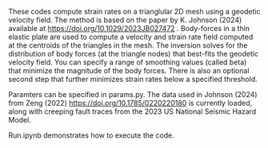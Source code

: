 These codes compute strain rates on a trianglular 2D mesh using a geodetic velocity field. The method is based on the paper by K. Johnson (2024) available at https://doi.org/10.1029/2023JB027472 . Body-forces in a thin elastic plate are used to compute a velocity and strain rate field computed at the centroids of the triangles in the mesh.  The inversion solves for the distribution of body forces (at the triangle nodes) that best-fits the geodetic velocity field.  You can specify a range of smoothing values (called beta) that minimize the magnitude of the body forces. There is also an optional second step that further minimizes strain rates below a specified threshold.

Paramters can be specified in params.py. The data used in Johnson (2024) from Zeng (2022) https://doi.org/10.1785/0220220180 is currently loaded, along with creeping fault traces from the 2023 US National Seismic Hazard Model. 

Run.ipynb demonstrates how to execute the code.